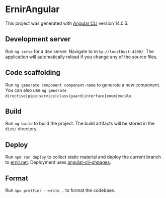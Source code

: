 # ErnirAngular

This project was generated with [Angular CLI](https://github.com/angular/angular-cli) version 14.0.5.

## Development server

Run `ng serve` for a dev server. Navigate to `http://localhost:4200/`. The application will automatically reload if you change any of the source files.

## Code scaffolding

Run `ng generate component component-name` to generate a new component. You can also use `ng generate directive|pipe|service|class|guard|interface|enum|module`.

## Build

Run `ng build` to build the project. The build artifacts will be stored in the `dist/` directory.

## Deploy

Run `npm run deploy` to collect static material and deploy the current branch to [ernir.net](https://ernir.net/). Deployment uses [angular-cli-ghpages](https://github.com/angular-schule/angular-cli-ghpages).

## Format

Run `npx prettier --write .` to format the codebase.
